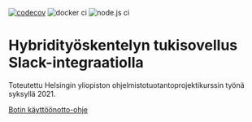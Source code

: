 [![codecov](https://codecov.io/gh/hytuslain/hytuslain/branch/master/graph/badge.svg?token=T4TO3S3647)](https://codecov.io/gh/hytuslain/hytuslain)
![docker ci](https://github.com/hytuslain/hytuslain/actions/workflows/docker-image.yml/badge.svg)
![node.js ci](https://github.com/hytuslain/hytuslain/actions/workflows/node.js.yml/badge.svg)

# Hybridityöskentelyn tukisovellus Slack-integraatiolla

Toteutettu Helsingin yliopiston ohjelmistotuotantoprojektikurssin työnä syksyllä 2021.

[Botin käyttöönotto-ohje](<https://github.com/hytuslain/hytuslain/blob/master/Files for Humans/kayttoonottoohjeet.md>)
